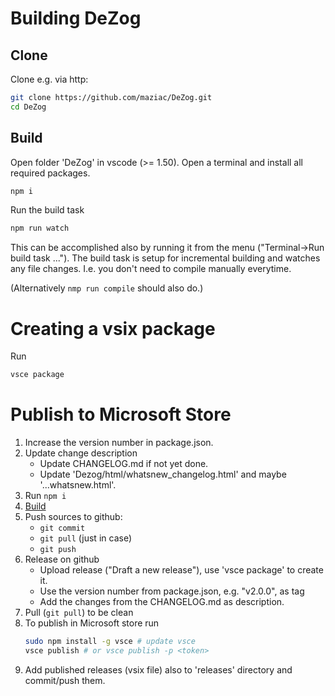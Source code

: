 # Building DeZog

## Clone

Clone e.g. via http:
~~~bash
git clone https://github.com/maziac/DeZog.git
cd DeZog
~~~


## Build

Open folder 'DeZog' in vscode (>= 1.50).
Open a terminal and install all required packages.
~~~bash
npm i
~~~

Run the build task
~~~bash
npm run watch
~~~

This can be accomplished also by running it from the menu ("Terminal->Run build task ...").
The build task is setup for incremental building and watches any file changes.
I.e. you don't need to compile manually everytime.

(Alternatively ```nmp run compile``` should also do.)


# Creating a vsix package

Run
~~~bash
vsce package
~~~


# Publish to Microsoft Store

1. Increase the version number in package.json.
2. Update change description
	- Update CHANGELOG.md if not yet done.
	- Update 'Dezog/html/whatsnew_changelog.html' and maybe '...whatsnew.html'.
3. Run ```npm i```
4. [Build](#build)
5. Push sources to github:
	- ```git commit```
	- ```git pull``` (just in case)
	- ```git push```
6. Release on github
	- Upload release ("Draft a new release"), use 'vsce package' to create it.
	- Use the version number from package.json, e.g. "v2.0.0", as tag
	- Add the changes from the CHANGELOG.md as description.
7. Pull (```git pull```) to be clean
8. To publish in Microsoft store run
	~~~bash
	sudo npm install -g vsce # update vsce
	vsce publish # or vsce publish -p <token>
	~~~
9. Add published releases (vsix file) also to 'releases' directory and commit/push them.



